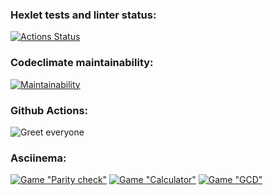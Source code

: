 ### Hexlet tests and linter status:
[![Actions Status](https://github.com/ElizavetaOzerova/frontend-project-lvl1/workflows/hexlet-check/badge.svg)](https://github.com/ElizavetaOzerova/frontend-project-lvl1/actions)

### Codeclimate maintainability:
[![Maintainability](https://api.codeclimate.com/v1/badges/a99a88d28ad37a79dbf6/maintainability)](https://codeclimate.com/github/codeclimate/codeclimate/maintainability)

### Github Actions:
![Greet everyone](https://github.com/ElizavetaOzerova/frontend-project-lvl1/actions/workflows/nodejs.yml/badge.svg)

### Asciinema:
[![Game "Parity check"](https://asciinema.org/a/450371.svg)](https://asciinema.org/a/450371)
[![Game "Сalculator"](https://asciinema.org/a/qKhErokK6wHkaosoonOrHarib.svg)](https://asciinema.org/a/qKhErokK6wHkaosoonOrHarib)
[![Game "GCD"](https://asciinema.org/a/PX7fv5SAow4jdea5Eu6UZAGIo.svg)](https://asciinema.org/a/PX7fv5SAow4jdea5Eu6UZAGIo)
